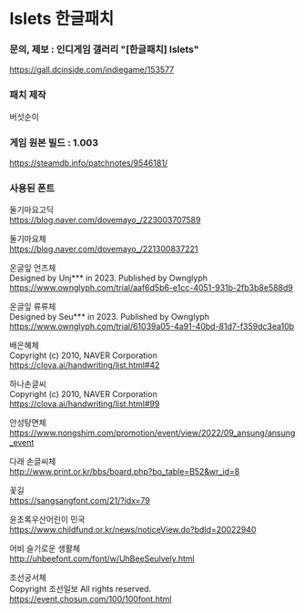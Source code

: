 # Islets 한글패치  


### 문의, 제보 : 인디게임 갤러리 "[한글패치] Islets"
https://gall.dcinside.com/indiegame/153577

### 패치 제작
버섯순이

### 게임 원본 빌드 : 1.003
https://steamdb.info/patchnotes/9546181/

### 사용된 폰트

둘기마요고딕  
https://blog.naver.com/dovemayo_/223003707589

둘기마요체  
https://blog.naver.com/dovemayo_/221300837221

온글잎 언즈체  
Designed by Unj*** in 2023. Published by Ownglyph  
https://www.ownglyph.com/trial/aaf6d5b6-e1cc-4051-931b-2fb3b8e588d9

온글잎 류류체  
Designed by Seu*** in 2023. Published by Ownglyph  
https://www.ownglyph.com/trial/61039a05-4a91-40bd-81d7-f359dc3ea10b

배은혜체  
Copyright (c) 2010, NAVER Corporation  
https://clova.ai/handwriting/list.html#42

하나손글씨  
Copyright (c) 2010, NAVER Corporation  
https://clova.ai/handwriting/list.html#99

안성탕면체  
https://www.nongshim.com/promotion/event/view/2022/09_ansung/ansung_event

다래 손글씨체  
http://www.print.or.kr/bbs/board.php?bo_table=B52&wr_id=8

꽃길  
https://sangsangfont.com/21/?idx=79

윤초록우산어린이 민국  
https://www.childfund.or.kr/news/noticeView.do?bdId=20022940

어비 슬기로운 생활체  
http://uhbeefont.com/font/w/UhBeeSeulvely.html

조선궁서체  
Copyright 조선일보 All rights reserved.  
https://event.chosun.com/100/100font.html
